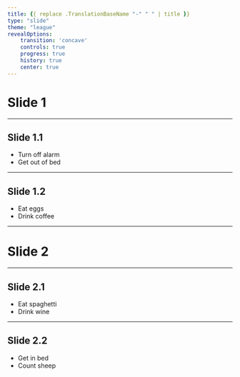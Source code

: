 ```yaml
---
title: {{ replace .TranslationBaseName "-" " " | title }}
type: "slide"
theme: "league"
revealOptions:
    transition: 'concave'
    controls: true
    progress: true
    history: true
    center: true
---
```


# Slide 1

___

## Slide 1.1

- Turn off alarm
- Get out of bed

___

## Slide 1.2

- Eat eggs
- Drink coffee

---

# Slide 2

___

## Slide 2.1

- Eat spaghetti
- Drink wine

___

## Slide 2.2

- Get in bed
- Count sheep